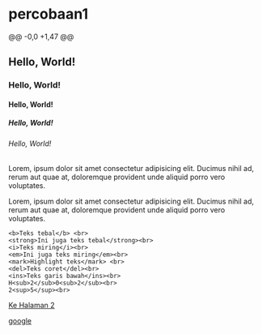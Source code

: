 # percobaan1
@@ -0,0 +1,47 @@
<!DOCTYPE html>
<html lang="en">
<head>
    <meta charset="UTF-8">
    <meta name="viewport" content="width=device-width, initial-scale=1.0">
    <title>Percobaan 1</title>
</head>
<body>
    <!--Kode dibawah ini untuk membuat heading-->
    <h2>Hello, World!</h2>
    <h3>Hello, World!</h3>
    <h4>Hello, World!</h4>
    <h5>Hello, World!</h5>
    <h6>Hello, World!</h6>

   <!--Komen ini mengomentari blok kode-->
   <p>Lorem, ipsum dolor sit amet consectetur adipisicing elit. Ducimus nihil ad, 
        rerum aut quae at, doloremque provident unde aliquid porro vero voluptates.</p>
   <!--Kode dibawah ini mematikan blok-->
   <p>Lorem, ipsum dolor sit amet consectetur adipisicing elit. Ducimus nihil ad, 
    rerum aut quae at, doloremque provident unde aliquid porro vero voluptates.</p>
    
    <b>Teks tebal</b> <br>
    <strong>Ini juga teks tebal</strong><br>
    <i>Teks miring</i><br>
    <em>Ini juga teks miring</em><br>
    <mark>Highlight teks</mark> <br>
    <del>Teks coret</del><br>
    <ins>Teks garis bawah</ins><br>
    H<sub>2</sub>0<sub>2</sub><br>
    2<sup>5</sup><br>

   <a href="halaman2.html">Ke Halaman 2</a>

   <a href="https://www.google.com" target="_blank">google</a>

   <!--<a href="halaman2.html">Ke Halaman 2</a>

  <a href="https://www.google.com/" target="_blank">Google</a>-->

   <!-- <img src="kupu.jpg" alt="HTML"> -->


</body>
</html>

